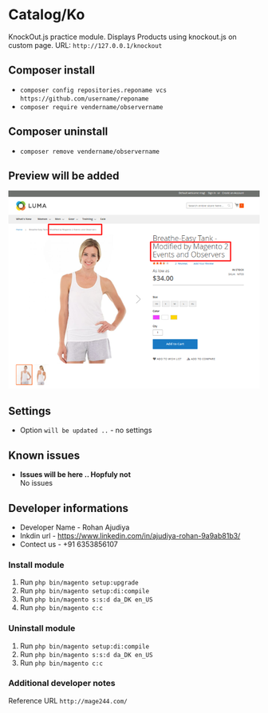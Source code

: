 # Catalog/Ko

KnockOut.js practice module. 
Displays Products using knockout.js on custom page.
URL: `http://127.0.0.1/knockout`

## Composer install

- `composer config repositories.reponame vcs https://github.com/username/reponame`
- `composer require vendername/observername`

## Composer uninstall

- `composer remove vendername/observername`

## Preview will be added

![products](/readme-images/addname.png "products on custom page")


## Settings

- Option `will be updated ..` - no settings

## Known issues

- **Issues will be here .. Hopfuly not**\
  No issues

## Developer informations
- Developer Name - Rohan Ajudiya
- Inkdin url     - https://www.linkedin.com/in/ajudiya-rohan-9a9ab81b3/
- Contect us     - +91 6353856107

### Install module
1. Run `php bin/magento setup:upgrade`
2. Run `php bin/magento setup:di:compile`
3. Run `php bin/magento s:s:d da_DK en_US`
4. Run `php bin/magento c:c`

### Uninstall module
1. Run `php bin/magento setup:di:compile`
2. Run `php bin/magento s:s:d da_DK en_US`
3. Run `php bin/magento c:c`

### Additional developer notes
Reference URL `http://mage244.com/`
